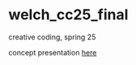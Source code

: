 # welch_cc25_final
creative coding, spring 25

concept presentation [here](https://docs.google.com/presentation/d/11qoh7Z68ZbXfgcVTWCR8hMac29D2tizTKLPAdT7cibk/edit?usp=sharing)
